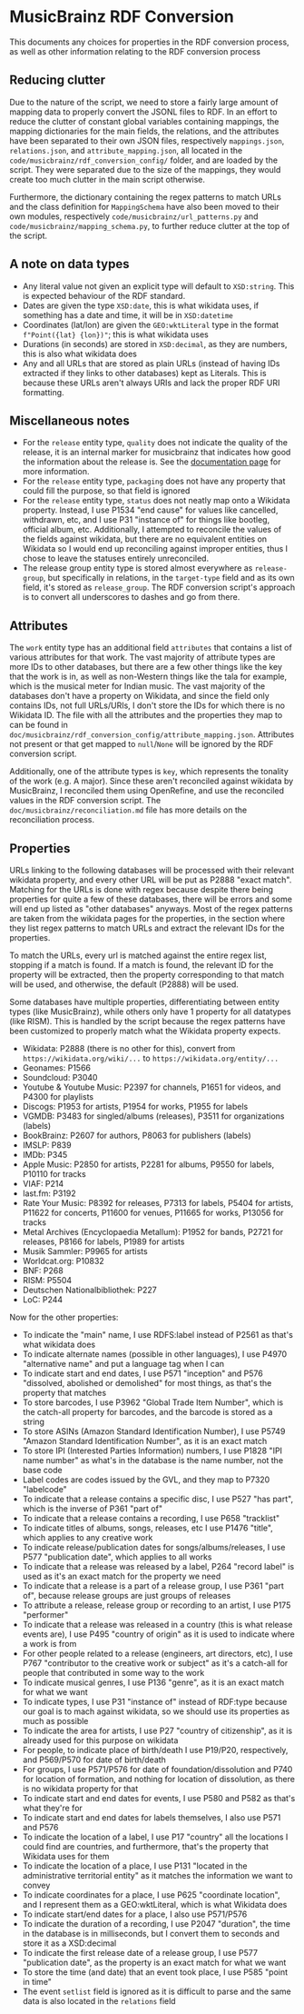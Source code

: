 # MusicBrainz RDF Conversion

This documents any choices for properties in the RDF conversion process, as well as other information relating to the RDF conversion process

## Reducing clutter

Due to the nature of the script, we need to store a fairly large amount of mapping data to properly convert the JSONL files to RDF. In an effort to reduce the clutter of constant global variables containing mappings, the mapping dictionaries for the main fields, the relations, and the attributes have been separated to their own JSON files, respectively `mappings.json`, `relations.json`, and `attribute_mapping.json`, all located in the `code/musicbrainz/rdf_conversion_config/` folder, and are loaded by the script. They were separated due to the size of the mappings, they would create too much clutter in the main script otherwise.

Furthermore, the dictionary containing the regex patterns to match URLs and the class definition for `MappingSchema` have also been moved to their own modules, respectively `code/musicbrainz/url_patterns.py` and `code/musicbrainz/mapping_schema.py`, to further reduce clutter at the top of the script.

## A note on data types

- Any literal value not given an explicit type will default to `XSD:string`. This is expected behaviour of the RDF standard.
- Dates are given the type `XSD:date`, this is what wikidata uses, if something has a date and time, it will be in `XSD:datetime`
- Coordinates (lat/lon) are given the `GEO:wktLiteral` type in the format `f"Point({lat} {lon})"`; this is what wikidata uses
- Durations (in seconds) are stored in `XSD:decimal`, as they are numbers, this is also what wikidata does
- Any and all URLs that are stored as plain URLs (instead of having IDs extracted if they links to other databases) kept as Literals. This is because these URLs aren't always URIs and lack the proper RDF URI formatting.

## Miscellaneous notes

- For the `release` entity type, `quality` does not indicate the quality of the release, it is an internal marker for musicbrainz that indicates how good the information about the release is. See the [documentation page](https://musicbrainz.org/doc/Release#Data_quality) for more information.
- For the `release` entity type, `packaging` does not have any property that could fill the purpose, so that field is ignored
- For the `release` entity type, `status` does not neatly map onto a Wikidata property. Instead, I use P1534 "end cause" for values like cancelled, withdrawn, etc, and I use P31 "instance of" for things like bootleg, official album, etc. Additionally, I attempted to reconcile the values of the fields against wikidata, but there are no equivalent entities on Wikidata so I would end up reconciling against improper entities, thus I chose to leave the statuses entirely unreconciled.
- The release group entity type is stored almost everywhere as `release-group`, but specifically in relations, in the `target-type` field and as its own field, it's stored as `release_group`. The RDF conversion script's approach is to convert all underscores to dashes and go from there.

## Attributes

The `work` entity type has an additional field `attributes` that contains a list of various attributes for that work. The vast majority of attribute types are more IDs to other databases, but there are a few other things like the key that the work is in, as well as non-Western things like the tala for example, which is the musical meter for Indian music.
The vast majority of the databases don't have a property on Wikidata, and since the field only contains IDs, not full URLs/URIs, I don't store the IDs for which there is no Wikidata ID. The file with all the attributes and the properties they map to can be found in `doc/musicbrainz/rdf_conversion_config/attribute_mapping.json`. Attributes not present or that get mapped to `null`/`None` will be ignored by the RDF conversion script.

Additionally, one of the attribute types is `key`, which represents the tonality of the work (e.g. A major). Since these aren't reconciled against wikidata by MusicBrainz, I reconciled them using OpenRefine, and use the reconciled values in the RDF conversion script. The `doc/musicbrainz/reconciliation.md` file has more details on the reconciliation process.

## Properties

URLs linking to the following databases will be processed with their relevant wikidata property, and every other URL will be put as P2888 "exact match". Matching for the URLs is done with regex because despite there being properties for quite a few of these databases, there will be errors and some will end up listed as "other databases" anyways. Most of the regex patterns are taken from the wikidata pages for the properties, in the section where they list regex patterns to match URLs and extract the relevant IDs for the properties.

To match the URLs, every url is matched against the entire regex list, stopping if a match is found. If a match is found, the relevant ID for the property will be extracted, then the property corresponding to that match will be used, and otherwise, the default (P2888) will be used.

Some databases have multiple properties, differentiating between entity types (like MusicBrainz), while others only have 1 property for all datatypes (like RISM). This is handled by the script because the regex patterns have been customized to properly match what the Wikidata property expects.

- Wikidata: P2888 (there is no other for this), convert from `https://wikidata.org/wiki/...` to `https://wikidata.org/entity/...`
- Geonames: P1566
- Soundcloud: P3040
- Youtube & Youtube Music: P2397 for channels, P1651 for videos, and P4300 for playlists
- Discogs: P1953 for artists, P1954 for works, P1955 for labels
- VGMDB: P3483 for singled/albums (releases), P3511 for organizations (labels)
- BookBrainz: P2607 for authors, P8063 for publishers (labels)
- IMSLP: P839
- IMDb: P345
- Apple Music: P2850 for artists, P2281 for albums, P9550 for labels, P10110 for tracks
- VIAF: P214
- last.fm: P3192
- Rate Your Music: P8392 for releases, P7313 for labels, P5404 for artists, P11622 for concerts, P11600 for venues, P11665 for works, P13056 for tracks
- Metal Archives (Encyclopaedia Metallum): P1952 for bands, P2721 for releases, P8166 for labels, P1989 for artists
- Musik Sammler: P9965 for artists
- Worldcat.org: P10832
- BNF: P268
- RISM: P5504
- Deutschen Nationalbibliothek: P227
- LoC: P244

Now for the other properties:

- To indicate the "main" name, I use RDFS:label instead of P2561 as that's what wikidata does
- To indicate alternate names (possible in other languages), I use P4970 "alternative name" and put a language tag when I can
- To indicate start and end dates, I use P571 "inception" and P576 "dissolved, abolished or demolished" for most things, as that's the property that matches
- To store barcodes, I use P3962 "Global Trade Item Number", which is the catch-all property for barcodes, and the barcode is stored as a string
- To store ASINs (Amazon Standard Identification Number), I use P5749 "Amazon Standard Identification Number", as it is an exact match
- To store IPI (Interested Parties Information) numbers, I use P1828 "IPI name number" as what's in the database is the name number, not the base code
- Label codes are codes issued by the GVL, and they map to P7320 "labelcode"
- To indicate that a release contains a specific disc, I use P527 "has part", which is the inverse of P361 "part of"
- To indicate that a release contains a recording, I use P658 "tracklist"
- To indicate titles of albums, songs, releases, etc I use P1476 "title", which applies to any creative work
- To indicate release/publication dates for songs/albums/releases, I use P577 "publication date", which applies to all works
- To indicate that a release was released by a label, P264 "record label" is used as it's an exact match for the property we need
- To indicate that a release is a part of a release group, I use P361 "part of", because release groups are just groups of releases
- To attribute a release, release group or recording to an artist, I use P175 "performer"
- To indicate that a release was released in a country (this is what release events are), I use P495 "country of origin" as it is used to indicate where a work is from
- For other people related to a release (engineers, art directors, etc), I use P767 "contributor to the creative work or subject" as it's a catch-all for people that contributed in some way to the work
- To indicate musical genres, I use P136 "genre", as it is an exact match for what we want
- To indicate types, I use P31 "instance of" instead of RDF:type because our goal is to mach against wikidata, so we should use its properties as much as possible
- To indicate the area for artists, I use P27 "country of citizenship", as it is already used for this purpose on wikidata
- For people, to indicate place of birth/death I use P19/P20, respectively, and P569/P570 for date of birth/death
- For groups, I use P571/P576 for date of foundation/dissolution and P740 for location of formation, and nothing for location of dissolution, as there is no wikidata property for that
- To indicate start and end dates for events, I use P580 and P582 as that's what they're for
- To indicate start and end dates for labels themselves, I also use P571 and P576
- To indicate the location of a label, I use P17 "country" all the locations I could find are countries, and furthermore, that's the property that Wikidata uses for them
- To indicate the location of a place, I use P131 "located in the administrative territorial entity" as it matches the information we want to convey
- To indicate coordinates for a place, I use P625 "coordinate location", and I represent them as a GEO:wktLiteral, which is what Wikidata does
- To indicate start/end dates for a place, I also use P571/P576
- To indicate the duration of a recording, I use P2047 "duration", the time in the database is in milliseconds, but I convert them to seconds and store it as a XSD:decimal
- To indicate the first release date of a release group, I use P577 "publication date", as the property is an exact match for what we want
- To store the time (and date) that an event took place, I use P585 "point in time"
- The event `setlist` field is ignored as it is difficult to parse and the same data is also located in the `relations` field

